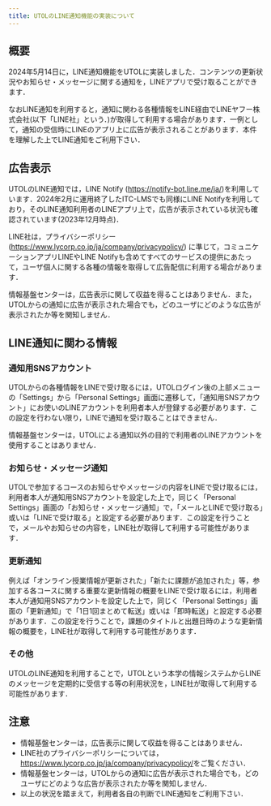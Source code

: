 ```yaml
---
title: UTOLのLINE通知機能の実装について
---
```


## 概要

2024年5月14日に，LINE通知機能をUTOLに実装しました．コンテンツの更新状況やお知らせ・メッセージに関する通知を，LINEアプリで受け取ることができます．

なおLINE通知を利用すると，通知に関わる各種情報をLINE経由でLINEヤフー株式会社(以下「LINE社」という．)が取得して利用する場合があります．一例として，通知の受信時にLINEのアプリ上に広告が表示されることがあります．本件を理解した上でLINE通知をご利用下さい．

## 広告表示

UTOLのLINE通知では，LINE Notify (<https://notify-bot.line.me/ja/>)を利用しています．2024年2月に運用終了したITC-LMSでも同様にLINE Notifyを利用しており，そのLINE通知利用者のLINEアプリ上で，広告が表示されている状況も確認されています(2023年12月時点)．

LINE社は，プライバシーポリシー (<https://www.lycorp.co.jp/ja/company/privacypolicy/>) に準じて，コミュニケーションアプリLINEやLINE Notifyも含めてすべてのサービスの提供にあたって，ユーザ個人に関する各種の情報を取得して広告配信に利用する場合があります．

情報基盤センターは，広告表示に関して収益を得ることはありません．また，UTOLからの通知に広告が表示された場合でも，どのユーザにどのような広告が表示されたか等を関知しません．

## LINE通知に関わる情報

### 通知用SNSアカウント

UTOLからの各種情報をLINEで受け取るには，UTOLログイン後の上部メニューの「Settings」から「Personal Settings」画面に遷移して，「通知用SNSアカウント」にお使いのLINEアカウントを利用者本人が登録する必要があります．この設定を行わない限り，LINEで通知を受け取ることはできません．

情報基盤センターは，UTOLによる通知以外の目的で利用者のLINEアカウントを使用することはありません．

### お知らせ・メッセージ通知

UTOLで参加するコースのお知らせやメッセージの内容をLINEで受け取るには，利用者本人が通知用SNSアカウントを設定した上で，同じく「Personal Settings」画面の「お知らせ・メッセージ通知」で，「メールとLINEで受け取る」或いは「LINEで受け取る」と設定する必要があります．この設定を行うことで，メールやお知らせの内容を，LINE社が取得して利用する可能性があります．

### 更新通知

例えば「オンライン授業情報が更新された」「新たに課題が追加された」等，参加する各コースに関する重要な更新情報の概要をLINEで受け取るには，利用者本人が通知用SNSアカウントを設定した上で，同じく「Personal Settings」画面の「更新通知」で「1日1回まとめて転送」或いは「即時転送」と設定する必要があります．この設定を行うことで，課題のタイトルと出題日時のような更新情報の概要を，LINE社が取得して利用する可能性があります．

### その他

UTOLのLINE通知を利用することで，UTOLという本学の情報システムからLINEのメッセージを定期的に受信する等の利用状況を，LINE社が取得して利用する可能性があります．

## 注意

- 情報基盤センターは，広告表示に関して収益を得ることはありません．
- LINE社のプライバシーポリシーについては，<https://www.lycorp.co.jp/ja/company/privacypolicy/>をご覧ください．
- 情報基盤センターは，UTOLからの通知に広告が表示された場合でも，どのユーザにどのような広告が表示されたか等を関知しません．
- 以上の状況を踏まえて，利用者各自の判断でLINE通知をご利用下さい．
